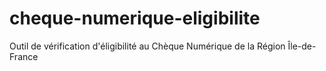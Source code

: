# cheque-numerique-eligibilite
Outil de vérification d'éligibilité au Chèque Numérique de la Région Île-de-France
